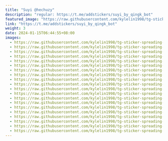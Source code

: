 ```yaml
---
title: "Suyi @hechuzy"
description: "regular: https://t.me/addstickers/suyi_by_qingk_bot"
featured_image: "https://raw.githubusercontent.com/kylelin1998/tg-sticker-spreading-worldwide-images/main/img/ed298c6e-1b47-4f66-bb41-90af0db55292.jpg"
link: "https://t.me/addstickers/suyi_by_qingk_bot"
weight: 3
date: 2024-01-15T06:44:55+08:00
images:
  - https://raw.githubusercontent.com/kylelin1998/tg-sticker-spreading-worldwide-images/main/img/ed298c6e-1b47-4f66-bb41-90af0db55292.jpg
  - https://raw.githubusercontent.com/kylelin1998/tg-sticker-spreading-worldwide-images/main/img/867e768c-4f9a-4594-b92f-5967c2d3efae.jpg
  - https://raw.githubusercontent.com/kylelin1998/tg-sticker-spreading-worldwide-images/main/img/18a8c583-5820-4cbc-a158-ddc0e792f369.jpg
  - https://raw.githubusercontent.com/kylelin1998/tg-sticker-spreading-worldwide-images/main/img/0f572f4e-7e57-4dbf-ae37-2ab96c0a965c.jpg
  - https://raw.githubusercontent.com/kylelin1998/tg-sticker-spreading-worldwide-images/main/img/fedfa135-6016-4225-bbde-4de70ac723e1.jpg
  - https://raw.githubusercontent.com/kylelin1998/tg-sticker-spreading-worldwide-images/main/img/0340aa9a-4b44-41d1-8e08-9fe4d083349c.jpg
  - https://raw.githubusercontent.com/kylelin1998/tg-sticker-spreading-worldwide-images/main/img/0e274ec1-616e-443d-9e25-230719ad77a6.jpg
  - https://raw.githubusercontent.com/kylelin1998/tg-sticker-spreading-worldwide-images/main/img/3e43cecf-85ec-4ff5-9ab8-b1d058e96851.jpg
  - https://raw.githubusercontent.com/kylelin1998/tg-sticker-spreading-worldwide-images/main/img/f409f976-1fac-4582-a6c6-e37dc697fd3f.jpg
  - https://raw.githubusercontent.com/kylelin1998/tg-sticker-spreading-worldwide-images/main/img/b1ed2b04-5f58-499b-a2c3-f3f1e18e2113.jpg
  - https://raw.githubusercontent.com/kylelin1998/tg-sticker-spreading-worldwide-images/main/img/9cd4657c-ede1-44cd-9f60-a1c85caa055a.jpg
  - https://raw.githubusercontent.com/kylelin1998/tg-sticker-spreading-worldwide-images/main/img/3bed62d9-e655-411e-822d-71d5edf12fbe.jpg
  - https://raw.githubusercontent.com/kylelin1998/tg-sticker-spreading-worldwide-images/main/img/730788a5-9ec8-4570-9a32-555c076950c4.jpg
  - https://raw.githubusercontent.com/kylelin1998/tg-sticker-spreading-worldwide-images/main/img/a86c12e4-34a0-409a-9c6d-56a7d22ab0aa.jpg
  - https://raw.githubusercontent.com/kylelin1998/tg-sticker-spreading-worldwide-images/main/img/e070838f-52dd-4296-9454-f5d002b07dc9.jpg
  - https://raw.githubusercontent.com/kylelin1998/tg-sticker-spreading-worldwide-images/main/img/6db45259-8767-40cf-9952-b22bf16f9724.jpg
  - https://raw.githubusercontent.com/kylelin1998/tg-sticker-spreading-worldwide-images/main/img/839fa737-9a11-49d7-8629-b80428deaa43.jpg
  - https://raw.githubusercontent.com/kylelin1998/tg-sticker-spreading-worldwide-images/main/img/24a76910-3324-45d3-aa11-56b460f91581.jpg
  - https://raw.githubusercontent.com/kylelin1998/tg-sticker-spreading-worldwide-images/main/img/9b5c4fb0-d716-4de1-91d5-6475921a4ee4.jpg
  - https://raw.githubusercontent.com/kylelin1998/tg-sticker-spreading-worldwide-images/main/img/b08661ff-5aa6-41fc-8599-2d33a390bdd5.jpg
---
```

